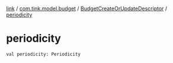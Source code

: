 [link](../../index.md) / [com.tink.model.budget](../index.md) / [BudgetCreateOrUpdateDescriptor](index.md) / [periodicity](./periodicity.md)

# periodicity

`val periodicity: Periodicity`